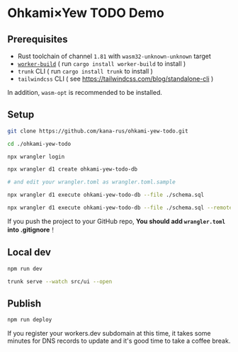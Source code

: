 # Ohkami×Yew TODO Demo

## Prerequisites

- Rust toolchain of channel `1.81` with `wasm32-unknown-unknown` target
- [`worker-build`](https://crates.io/crates/worker-build) ( run `cargo install worker-build` to install )
- `trunk` CLI ( run `cargo install trunk` to install )
- `tailwindcss` CLI ( see https://tailwindcss.com/blog/standalone-cli )

In addition, `wasm-opt` is recommended to be installed.

## Setup

```sh
git clone https://github.com/kana-rus/ohkami-yew-todo.git

cd ./ohkami-yew-todo
```
```sh
npx wrangler login
```
```sh
npx wrangler d1 create ohkami-yew-todo-db

# and edit your wrangler.toml as wrangler.toml.sample
```
```sh
npx wrangler d1 execute ohkami-yew-todo-db --file ./schema.sql

npx wrangler d1 execute ohkami-yew-todo-db --file ./schema.sql --remote
```

If you push the project to your GitHub repo, **You should add `wrangler.toml` into .gitignore**！

## Local dev

```sh
npm run dev
```
```sh
trunk serve --watch src/ui --open
```

## Publish

```sh
npm run deploy
```
If you register your workers.dev subdomain at this time, it takes some minutes for DNS records to update and it's good time to take a coffee break.
